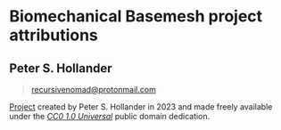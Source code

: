 Biomechanical Basemesh project attributions
===========================================


## Peter S. Hollander
> <recursivenomad@protonmail.com>

[Project](https://gitlab.com/recursivenomad/biomechanical-basemesh)
created by Peter S. Hollander in 2023 and made freely available under the
[*CC0 1.0 Universal*](https://creativecommons.org/publicdomain/zero/1.0/)
public domain dedication.
